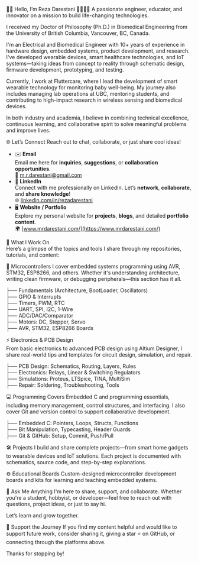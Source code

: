 👋🏽 Hello, I’m Reza Darestani 👨🏽‍🔬💡
A passionate engineer, educator, and innovator on a mission to build life-changing technologies.

I received my Doctor of Philosophy (Ph.D.) in Biomedical Engineering from the University of British Columbia, Vancouver, BC, Canada.

I'm an Electrical and Biomedical Engineer with 10+ years of experience in hardware design, embedded systems, product development, and research. I've developed wearable devices, smart healthcare technologies, and IoT systems—taking ideas from concept to reality through schematic design, firmware development, prototyping, and testing.  

Currently, I work at Fluttercare, where I lead the development of smart wearable technology for monitoring baby well-being. My journey also includes managing lab operations at UBC, mentoring students, and contributing to high-impact research in wireless sensing and biomedical devices.  

In both industry and academia, I believe in combining technical excellence, continuous learning, and collaborative spirit to solve meaningful problems and improve lives.  

🌐 Let’s Connect
Reach out to chat, collaborate, or just share cool ideas!
- ✉️ **Email**  
  Email me here for **inquiries**, **suggestions**, or **collaboration opportunities**.  
  📩 [m.r.darestani@gmail.com](mailto:m.r.darestani@gmail.com)
- 🔗 **LinkedIn**  
  Connect with me professionally on LinkedIn. Let’s **network**, **collaborate**, and **share knowledge**!  
  🌐 [linkedin.com/in/rezadarestani](https://www.linkedin.com/in/rezadarestani/)
- 🖥️ **Website / Portfolio**  
  Explore my personal website for **projects**, **blogs**, and detailed **portfolio content**.  
  🌍 [www.mrdarestani.com/](https://www.mrdarestani.com/)

🧠 What I Work On  
Here’s a glimpse of the topics and tools I share through my repositories, tutorials, and content:  

👾 Microcontrollers
I cover embedded systems programming using AVR, STM32, ESP8266, and others. Whether it's understanding architecture, writing clean firmware, or debugging peripherals—this section has it all.  


├── Fundamentals (Architecture, BootLoader, Oscillators)  
├── GPIO & Interrupts  
├── Timers, PWM, RTC  
├── UART, SPI, I2C, 1-Wire  
├── ADC/DAC/Comparator  
├── Motors: DC, Stepper, Servo  
├── AVR, STM32, ESP8266 Boards  


⚡ Electronics & PCB Design  
From basic electronics to advanced PCB design using Altium Designer, I share real-world tips and templates for circuit design, simulation, and repair.  

├── PCB Design: Schematics, Routing, Layers, Rules  
├── Electronics: Relays, Linear & Switching Regulators  
├── Simulations: Proteus, LTSpice, TINA, MultiSim  
├── Repair: Soldering, Troubleshooting, Tools  


💻 Programming
Covers Embedded C and programming essentials, including memory management, control structures, and interfacing. I also cover Git and version control to support collaborative development.


├── Embedded C: Pointers, Loops, Structs, Functions  
├── Bit Manipulation, Typecasting, Header Guards  
├── Git & GitHub: Setup, Commit, Push/Pull  

🛠️ Projects
I build and share complete projects—from smart home gadgets to wearable devices and IoT solutions. Each project is documented with schematics, source code, and step-by-step explanations.

⚙️ Educational Boards
Custom-designed microcontroller development boards and kits for learning and teaching embedded systems.

💬 Ask Me Anything
I'm here to share, support, and collaborate. Whether you're a student, hobbyist, or developer—feel free to reach out with questions, project ideas, or just to say hi.

Let’s learn and grow together.

🙌 Support the Journey
If you find my content helpful and would like to support future work, consider sharing it, giving a star ⭐ on GitHub, or connecting through the platforms above.

Thanks for stopping by!
